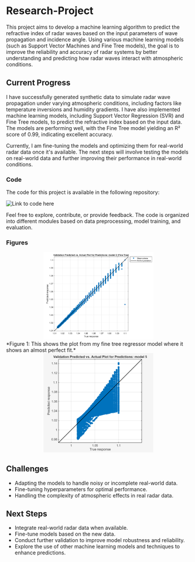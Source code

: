 # Research-Project

This project aims to develop a machine learning algorithm to predict the refractive index of radar waves based on the input parameters of wave propagation and incidence angle. Using various machine learning models (such as Support Vector Machines and Fine Tree models), the goal is to improve the reliability and accuracy of radar systems by better understanding and predicting how radar waves interact with atmospheric conditions.

## Current Progress
I have successfully generated synthetic data to simulate radar wave propagation under varying atmospheric conditions, including factors like temperature inversions and humidity gradients. I have also implemented machine learning models, including Support Vector Regression (SVR) and Fine Tree models, to predict the refractive index based on the input data. The models are performing well, with the Fine Tree model yielding an R² score of 0.99, indicating excellent accuracy.

Currently, I am fine-tuning the models and optimizing them for real-world radar data once it's available. The next steps will involve testing the models on real-world data and further improving their performance in real-world conditions.

### Code
The code for this project is available in the following repository:

![Link to code here](First_ML_Radar_for_git.m)

Feel free to explore, contribute, or provide feedback. The code is organized into different modules based on data preprocessing, model training, and evaluation.



### Figures
<div style="text-align: center;">
  <img src="figure1.png" alt="Plot Description" width="300"/>
</div>
*Figure 1: This shows the plot from my fine tree regressor model where it shows an almost perfect fit.*


<div style="text-align: center;">
  <img src="Figures/SVMplot.png" alt="Plot Description" width="300"/>
</div>

## Challenges
* Adapting the models to handle noisy or incomplete real-world data.
* Fine-tuning hyperparameters for optimal performance.
* Handling the complexity of atmospheric effects in real radar data.

## Next Steps
* Integrate real-world radar data when available.
* Fine-tune models based on the new data.
* Conduct further validation to improve model robustness and reliability.
* Explore the use of other machine learning models and techniques to enhance predictions.
